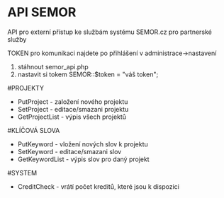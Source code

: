 # API SEMOR

API pro externí přístup ke službám systému SEMOR.cz pro partnerské služby

TOKEN pro komunikaci najdete po přihlášení v administrace->nastavení

1) stáhnout semor_api.php
2) nastavit si tokem SEMOR::$token = "váš token";


#PROJEKTY
- PutProject - založení nového projektu
- SetProject - editace/smazani projektu
- GetProjectList - výpis všech projektů

#KLÍČOVÁ SLOVA
- PutKeyword - vložení nových slov k projektu
- SetKeyword - editace/smazani slov
- GetKeywordList - výpis slov pro daný projekt

#SYSTEM
- CreditCheck - vrátí počet kreditů, které jsou k dispozici
